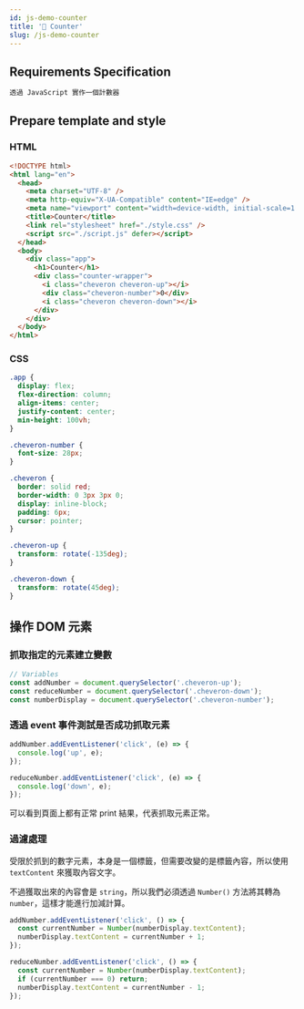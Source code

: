 ```yaml
---
id: js-demo-counter
title: '📜 Counter'
slug: /js-demo-counter
---
```


## Requirements Specification

```bash
透過 JavaScript 實作一個計數器
```

## Prepare template and style

### HTML

```html
<!DOCTYPE html>
<html lang="en">
  <head>
    <meta charset="UTF-8" />
    <meta http-equiv="X-UA-Compatible" content="IE=edge" />
    <meta name="viewport" content="width=device-width, initial-scale=1.0" />
    <title>Counter</title>
    <link rel="stylesheet" href="./style.css" />
    <script src="./script.js" defer></script>
  </head>
  <body>
    <div class="app">
      <h1>Counter</h1>
      <div class="counter-wrapper">
        <i class="cheveron cheveron-up"></i>
        <div class="cheveron-number">0</div>
        <i class="cheveron cheveron-down"></i>
      </div>
    </div>
  </body>
</html>
```

### CSS

```css
.app {
  display: flex;
  flex-direction: column;
  align-items: center;
  justify-content: center;
  min-height: 100vh;
}

.cheveron-number {
  font-size: 28px;
}

.cheveron {
  border: solid red;
  border-width: 0 3px 3px 0;
  display: inline-block;
  padding: 6px;
  cursor: pointer;
}

.cheveron-up {
  transform: rotate(-135deg);
}

.cheveron-down {
  transform: rotate(45deg);
}
```

## 操作 DOM 元素

### 抓取指定的元素建立變數

```js
// Variables
const addNumber = document.querySelector('.cheveron-up');
const reduceNumber = document.querySelector('.cheveron-down');
const numberDisplay = document.querySelector('.cheveron-number');
```

### 透過 event 事件測試是否成功抓取元素

```js
addNumber.addEventListener('click', (e) => {
  console.log('up', e);
});

reduceNumber.addEventListener('click', (e) => {
  console.log('down', e);
});
```

可以看到頁面上都有正常 print 結果，代表抓取元素正常。

### 過濾處理

受限於抓到的數字元素，本身是一個標籤，但需要改變的是標籤內容，所以使用 `textContent` 來獲取內容文字。

不過獲取出來的內容會是 `string`，所以我們必須透過 `Number()` 方法將其轉為 `number`，這樣才能進行加減計算。

```js
addNumber.addEventListener('click', () => {
  const currentNumber = Number(numberDisplay.textContent);
  numberDisplay.textContent = currentNumber + 1;
});

reduceNumber.addEventListener('click', () => {
  const currentNumber = Number(numberDisplay.textContent);
  if (currentNumber === 0) return;
  numberDisplay.textContent = currentNumber - 1;
});
```
